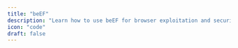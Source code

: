 ```yaml
---
title: "beEF"
description: "Learn how to use beEF for browser exploitation and security testing."
icon: "code"
draft: false
---
```


